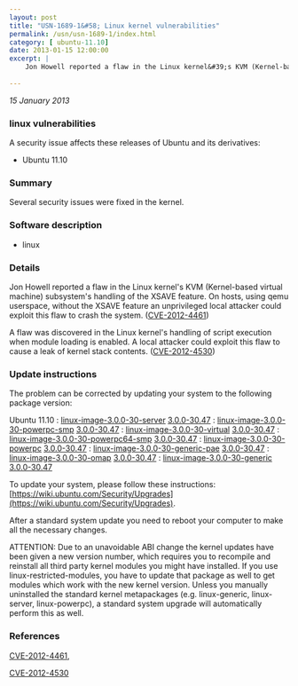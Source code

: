 ```yaml
---
layout: post
title: "USN-1689-1&#58; Linux kernel vulnerabilities"
permalink: /usn/usn-1689-1/index.html
category: [ ubuntu-11.10]
date: 2013-01-15 12:00:00
excerpt: |
    Jon Howell reported a flaw in the Linux kernel&#39;s KVM (Kernel-based virtual machine) subsystem&#39;s handling of the XSAVE feature. On hosts, using qemu userspace, without the XSAVE feature an unprivileged local attacker could exploit this flaw to crash the system. ([CVE-2012-4461](http://people.ubuntu.com/~ubuntu-security/cve/CVE-2012-4461))
    
--- 
```

 
 

*15 January 2013*

### linux vulnerabilities

A security issue affects these releases of Ubuntu and its derivatives:

* Ubuntu 11.10

### Summary

Several security issues were fixed in the kernel. 

### Software description

* linux 

### Details

Jon Howell reported a flaw in the Linux kernel&#39;s KVM (Kernel-based virtual machine) subsystem&#39;s handling of the XSAVE feature. On hosts, using qemu userspace, without the XSAVE feature an unprivileged local attacker could exploit this flaw to crash the system. ([CVE-2012-4461](http://people.ubuntu.com/~ubuntu-security/cve/CVE-2012-4461))

A flaw was discovered in the Linux kernel&#39;s handling of script execution when module loading is enabled. A local attacker could exploit this flaw to cause a leak of kernel stack contents. ([CVE-2012-4530](http://people.ubuntu.com/~ubuntu-security/cve/CVE-2012-4530)) 

### Update instructions

The problem can be corrected by updating your system to the following package version:

Ubuntu 11.10
 : [linux-image-3.0.0-30-server](https://launchpad.net/ubuntu/+source/linux) <span> [3.0.0-30.47](https://launchpad.net/ubuntu/+source/linux/3.0.0-30.47) </span> 
 : [linux-image-3.0.0-30-powerpc-smp](https://launchpad.net/ubuntu/+source/linux) <span> [3.0.0-30.47](https://launchpad.net/ubuntu/+source/linux/3.0.0-30.47) </span> 
 : [linux-image-3.0.0-30-virtual](https://launchpad.net/ubuntu/+source/linux) <span> [3.0.0-30.47](https://launchpad.net/ubuntu/+source/linux/3.0.0-30.47) </span> 
 : [linux-image-3.0.0-30-powerpc64-smp](https://launchpad.net/ubuntu/+source/linux) <span> [3.0.0-30.47](https://launchpad.net/ubuntu/+source/linux/3.0.0-30.47) </span> 
 : [linux-image-3.0.0-30-powerpc](https://launchpad.net/ubuntu/+source/linux) <span> [3.0.0-30.47](https://launchpad.net/ubuntu/+source/linux/3.0.0-30.47) </span> 
 : [linux-image-3.0.0-30-generic-pae](https://launchpad.net/ubuntu/+source/linux) <span> [3.0.0-30.47](https://launchpad.net/ubuntu/+source/linux/3.0.0-30.47) </span> 
 : [linux-image-3.0.0-30-omap](https://launchpad.net/ubuntu/+source/linux) <span> [3.0.0-30.47](https://launchpad.net/ubuntu/+source/linux/3.0.0-30.47) </span> 
 : [linux-image-3.0.0-30-generic](https://launchpad.net/ubuntu/+source/linux) <span> [3.0.0-30.47](https://launchpad.net/ubuntu/+source/linux/3.0.0-30.47) </span> 

To update your system, please follow these instructions: [https://wiki.ubuntu.com/Security/Upgrades](https://wiki.ubuntu.com/Security/Upgrades).

After a standard system update you need to reboot your computer to make all the necessary changes.

ATTENTION: Due to an unavoidable ABI change the kernel updates have been given a new version number, which requires you to recompile and reinstall all third party kernel modules you might have installed. If you use linux-restricted-modules, you have to update that package as well to get modules which work with the new kernel version. Unless you manually uninstalled the standard kernel metapackages (e.g. linux-generic, linux-server, linux-powerpc), a standard system upgrade will automatically perform this as well. 

### References

 
 [CVE-2012-4461](http://people.ubuntu.com/~ubuntu-security/cve/CVE-2012-4461), 

 [CVE-2012-4530](http://people.ubuntu.com/~ubuntu-security/cve/CVE-2012-4530)
 

